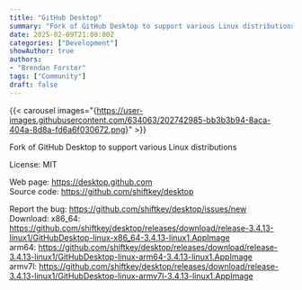 ```yaml
---
title: "GitHub Desktop"
summary: "Fork of GitHub Desktop to support various Linux distributions"
date: 2025-02-09T21:00:00Z
categories: ["Development"]
showAuthor: true
authors:
- "Brendan Forster"
tags: ["Community"]
draft: false
---
```


{{< carousel images="{https://user-images.githubusercontent.com/634063/202742985-bb3b3b94-8aca-404a-8d8a-fd6a6f030672.png}" >}}

Fork of GitHub Desktop to support various Linux distributions

License: MIT

Web page: <https://desktop.github.com>  
Source code: <https://github.com/shiftkey/desktop>

Report the bug: <https://github.com/shiftkey/desktop/issues/new>  
Download:   x86_64: <https://github.com/shiftkey/desktop/releases/download/release-3.4.13-linux1/GitHubDesktop-linux-x86_64-3.4.13-linux1.AppImage>  
            arm64: <https://github.com/shiftkey/desktop/releases/download/release-3.4.13-linux1/GitHubDesktop-linux-arm64-3.4.13-linux1.AppImage>  
            armv7l: <https://github.com/shiftkey/desktop/releases/download/release-3.4.13-linux1/GitHubDesktop-linux-armv7l-3.4.13-linux1.AppImage>  

